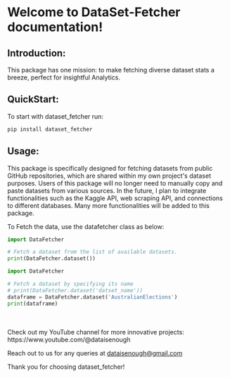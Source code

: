 # Welcome to DataSet-Fetcher documentation!

## Introduction:
This package has one mission: to make fetching diverse dataset stats a breeze, perfect for insightful Analytics.

## QuickStart:

To start with dataset_fetcher run:

```python
pip install dataset_fetcher
```

## Usage:
This package is specifically designed for fetching datasets from public GitHub repositories, which are shared within my own project's dataset purposes. Users of this package will no longer need to manually copy and paste datasets from various sources. In the future, I plan to integrate functionalities such as the Kaggle API, web scraping API, and connections to different databases. Many more functionalities will be added to this package.

To Fetch the data, use the datafetcher class as below:

```python
import DataFetcher

# Fetch a dataset from the list of available datasets.
print(DataFetcher.dataset())
```

```python
import DataFetcher

# Fetch a dataset by specifying its name
# print(DataFetcher.dataset('datset_name'))
dataframe = DataFetcher.dataset('AustralianElections')
print(dataframe)
```
<br>
<br>
Check out my YouTube channel for more innovative projects: https://www.youtube.com/@dataisenough

Reach out to us for any queries at dataisenough@gmail.com

Thank you for choosing dataset_fetcher!